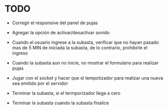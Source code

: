 # TODO

- Corregir el responsive del panel de pujas
- Agregar la opción de activar/desactivar sonido

- Cuando el usuario ingrese a la subasta, verificar que no hayan pasado mas de 5 MIN de iniciada la subasta, de lo contrario, prohibirle el ingreso
- Cuando la subasta aun no inicie, no mostrar el formulario para realizar pujas

- Jugar con el socket y hacer que el tempotizador para realizar una nueva sea emitido por el servidor

- Terminar la subasta, si el termporizador llega a cero

- Terminar la subasta cuando la subasta finalice